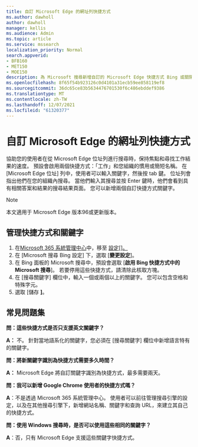 ```yaml
---
title: 自訂 Microsoft Edge 的網址列快捷方式
ms.author: dawholl
author: dawholl
manager: kellis
ms.audience: Admin
ms.topic: article
ms.service: mssearch
localization_priority: Normal
search.appverid:
- BFB160
- MET150
- MOE150
description: 為 Microsoft 搜尋新增自訂的 Microsoft Edge 快捷方式 Bing 或關閉組織的這些快捷方式
ms.openlocfilehash: 8f65f54b923126c0d4101a31ecb59ee858119ef8
ms.sourcegitcommit: 36dc65ce83b5634476701530f6c486ebddef9386
ms.translationtype: MT
ms.contentlocale: zh-TW
ms.lasthandoff: 12/07/2021
ms.locfileid: "61320377"
---
```

# <a name="customize-address-bar-shortcuts-for-microsoft-edge"></a>自訂 Microsoft Edge 的網址列快捷方式

協助您的使用者在從 Microsoft Edge 位址列進行搜尋時，保持焦點和尋找工作結果的速度。 預設會啟用兩個快捷方式：「工作」和您組織的慣用或簡短名稱。 在 [Microsoft Edge 位址] 列中，使用者可以輸入關鍵字，然後按 tab 鍵。 位址列會指出他們在您的組織內搜尋。 當他們輸入其搜尋並按 Enter 鍵時，他們會看到具有相關答案和結果的搜尋結果頁面。 您可以新增兩個自訂快捷方式關鍵字。

> [!NOTE]
> 本文適用于 Microsoft Edge 版本96或更新版本。

## <a name="manage-shortcuts-and-keywords"></a>管理快捷方式和關鍵字

1. 在[Microsoft 365 系統管理中心](https://admin.microsoft.com)中，移至 [設定[]。](https://admin.microsoft.com/Adminportal/Home#/MicrosoftSearch/configurations)
2. 在 [Microsoft 搜尋 Bing 設定] 下，選取 [**變更設定**]。
3. 在 Bing 面板的 Microsoft 搜尋中，預設會選取 [**啟用 Bing 快捷方式中的 Microsoft 搜尋**]。 若要停用這些快捷方式，請清除此核取方塊。
4. 在 [搜尋關鍵字] 欄位中，輸入一個或兩個以上的關鍵字。 您可以包含空格和特殊字元。
5. 選取 [儲存 **]**。

## <a name="frequently-asked-questions"></a>常見問題集

**問：這些快捷方式是否只支援英文關鍵字？**

**A：** 不。 針對當地語系化的關鍵字，您必須在 [搜尋關鍵字] 欄位中新增語言特有的關鍵字。

**問：將新關鍵字識別為快捷方式需要多久時間？**

**A：** Microsoft Edge 將自訂關鍵字識別為快捷方式，最多需要兩天。

**問：我可以新增 Google Chrome 使用者的快捷方式嗎？**

**A**：不是透過 Microsoft 365 系統管理中心。 使用者可以前往管理搜尋引擎的設定，以及在其他搜尋引擎下，新增網站名稱、關鍵字和查詢 URL，來建立其自己的快捷方式。

**問：使用 Windows 搜尋時，是否可以使用這些相同的關鍵字？**

**A**：否，只有 Microsoft Edge 支援這些關鍵字快捷方式。
